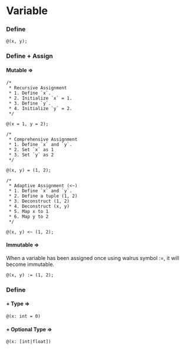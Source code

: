 # Variable

### Define

```
@(x, y);
```

### Define + Assign&#x20;

#### Mutable =>

```
/*
 * Recursive Assignment
 * 1. Define `x`.
 * 2. Initialize `x` = 1.
 * 3. Define `y`.
 * 4. Initialize `y` = 2.
 */
 
@(x = 1, y = 2);

/*
 * Comprehensive Assignment
 * 1. Define `x` and `y`.
 * 2. Set `x` as 1
 * 3. Set `y` as 2
 */
 
@(x, y) = (1, 2);

/*
 * Adaptive Assignment (<~)
 * 1. Define `x` and `y`.
 * 2. Define a tuple (1, 2)
 * 3. Deconstruct (1, 2)
 * 4. Deconstruct (x, y)
 * 5. Map x to 1
 * 6. Map y to 2
 */
 
@(x, y) <~ (1, 2);
```

#### Immutable =>

When a variable has been assigned once using walrus symbol :=, it will become immutable.

```
@(x, y) := (1, 2);
```

### Define

#### + Type =>

```
@(x: int = 0)
```

#### + Optional Type =>

```
@(x: [int|float])
```
